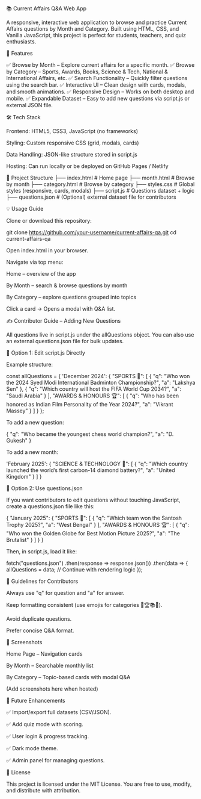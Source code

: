 📚 Current Affairs Q&A Web App

A responsive, interactive web application to browse and practice Current Affairs questions by Month and Category.
Built using HTML, CSS, and Vanilla JavaScript, this project is perfect for students, teachers, and quiz enthusiasts.

🚀 Features

✅ Browse by Month – Explore current affairs for a specific month.
✅ Browse by Category – Sports, Awards, Books, Science & Tech, National & International Affairs, etc.
✅ Search Functionality – Quickly filter questions using the search bar.
✅ Interactive UI – Clean design with cards, modals, and smooth animations.
✅ Responsive Design – Works on both desktop and mobile.
✅ Expandable Dataset – Easy to add new questions via script.js or external JSON file.

🛠️ Tech Stack

Frontend: HTML5, CSS3, JavaScript (no frameworks)

Styling: Custom responsive CSS (grid, modals, cards)

Data Handling: JSON-like structure stored in script.js

Hosting: Can run locally or be deployed on GitHub Pages / Netlify

📂 Project Structure
├── index.html        # Home page
├── month.html        # Browse by month
├── category.html     # Browse by category
├── styles.css        # Global styles (responsive, cards, modals)
├── script.js         # Questions dataset + logic
├── questions.json    # (Optional) external dataset file for contributors

💡 Usage Guide

Clone or download this repository:

git clone https://github.com/your-username/current-affairs-qa.git
cd current-affairs-qa


Open index.html in your browser.

Navigate via top menu:

Home – overview of the app

By Month – search & browse questions by month

By Category – explore questions grouped into topics

Click a card → Opens a modal with Q&A list.

✍️ Contributor Guide – Adding New Questions

All questions live in script.js under the allQuestions object.
You can also use an external questions.json file for bulk updates.

🔹 Option 1: Edit script.js Directly

Example structure:

const allQuestions = {
  'December 2024': {
    "SPORTS 🏅": [
      {
        "q": "Who won the 2024 Syed Modi International Badminton Championship?",
        "a": "Lakshya Sen"
      },
      {
        "q": "Which country will host the FIFA World Cup 2034?",
        "a": "Saudi Arabia"
      }
    ],
    "AWARDS & HONOURS 🏆": [
      {
        "q": "Who has been honored as Indian Film Personality of the Year 2024?",
        "a": "Vikrant Massey"
      }
    ]
  }
};


To add a new question:

{
  "q": "Who became the youngest chess world champion?",
  "a": "D. Gukesh"
}


To add a new month:

'February 2025': {
  "SCIENCE & TECHNOLOGY 🔬": [
    {
      "q": "Which country launched the world’s first carbon-14 diamond battery?",
      "a": "United Kingdom"
    }
  ]
}

🔹 Option 2: Use questions.json

If you want contributors to edit questions without touching JavaScript, create a questions.json file like this:

{
  "January 2025": {
    "SPORTS 🏅": [
      {
        "q": "Which team won the Santosh Trophy 2025?",
        "a": "West Bengal"
      }
    ],
    "AWARDS & HONOURS 🏆": [
      {
        "q": "Who won the Golden Globe for Best Motion Picture 2025?",
        "a": "The Brutalist"
      }
    ]
  }
}


Then, in script.js, load it like:

fetch("questions.json")
  .then(response => response.json())
  .then(data => {
    allQuestions = data;
    // Continue with rendering logic
  });

🔹 Guidelines for Contributors

Always use "q" for question and "a" for answer.

Keep formatting consistent (use emojis for categories 🏅🏆📚🔬).

Avoid duplicate questions.

Prefer concise Q&A format.

📸 Screenshots

Home Page – Navigation cards

By Month – Searchable monthly list

By Category – Topic-based cards with modal Q&A

(Add screenshots here when hosted)

📌 Future Enhancements

✅ Import/export full datasets (CSV/JSON).

✅ Add quiz mode with scoring.

✅ User login & progress tracking.

✅ Dark mode theme.

✅ Admin panel for managing questions.

📄 License

This project is licensed under the MIT License.
You are free to use, modify, and distribute with attribution.
